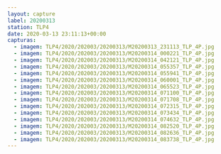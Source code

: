```yaml
---
layout: capture
label: 20200313
station: TLP4
date: 2020-03-13 23:11:13+00:00
capturas:
  - imagem: TLP4/2020/202003/20200313/M20200313_231113_TLP_4P.jpg
  - imagem: TLP4/2020/202003/20200313/M20200314_000221_TLP_4P.jpg
  - imagem: TLP4/2020/202003/20200313/M20200314_042121_TLP_4P.jpg
  - imagem: TLP4/2020/202003/20200313/M20200314_055357_TLP_4P.jpg
  - imagem: TLP4/2020/202003/20200313/M20200314_055941_TLP_4P.jpg
  - imagem: TLP4/2020/202003/20200313/M20200314_060001_TLP_4P.jpg
  - imagem: TLP4/2020/202003/20200313/M20200314_065523_TLP_4P.jpg
  - imagem: TLP4/2020/202003/20200313/M20200314_071100_TLP_4P.jpg
  - imagem: TLP4/2020/202003/20200313/M20200314_071708_TLP_4P.jpg
  - imagem: TLP4/2020/202003/20200313/M20200314_072315_TLP_4P.jpg
  - imagem: TLP4/2020/202003/20200313/M20200314_073434_TLP_4P.jpg
  - imagem: TLP4/2020/202003/20200313/M20200314_074632_TLP_4P.jpg
  - imagem: TLP4/2020/202003/20200313/M20200314_082520_TLP_4P.jpg
  - imagem: TLP4/2020/202003/20200313/M20200314_082636_TLP_4P.jpg
  - imagem: TLP4/2020/202003/20200313/M20200314_083738_TLP_4P.jpg
---
```

